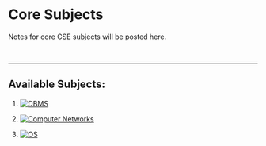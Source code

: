 # Core Subjects

Notes for core CSE subjects will be posted here.

<br>

---

## Available Subjects:

1. [![DBMS](https://user-images.githubusercontent.com/96862518/197761379-fd2d5f5c-2d45-41ed-860d-bd3a69b929e1.png)](./DBMS/)

2. [![Computer Networks](https://user-images.githubusercontent.com/96862518/198328568-b196a102-9bc3-4cfd-b339-a7e8caea4d8e.png)](./Computer%20Networks/)

3. [![OS](https://user-images.githubusercontent.com/96862518/198331832-fc748aa2-6a64-4669-b80f-d201efda7cf9.png)](./OS/)
